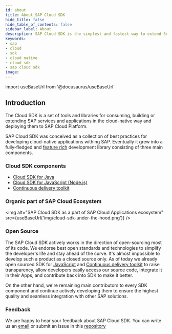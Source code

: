```yaml
---
id: about
title: About SAP Cloud SDK
hide_title: false
hide_table_of_contents: false
sidebar_label: About
description: SAP Cloud SDK is the simplest and fastest way to extend SAP services and applications in the cloud.
keywords:
- sap
- cloud
- sdk
- cloud native
- cloud sdk
- sap cloud sdk
image:
---
```

import useBaseUrl from '@docusaurus/useBaseUrl'

## Introduction ##
The Cloud SDK is a set of tools and libraries for consuming, building or extending SAP services and applications in the
cloud-native way and deploying them to SAP Cloud Platform.

SAP Cloud SDK was conceived as a collection of best practices for developing cloud-native applications withing SAP. Eventually
it grew into a fully-fledged and [feature rich](key-features ) development library consisting of three main components.

### Cloud SDK components ###

- [Cloud SDK for Java](../java/introduction )
- [Cloud SDK for JavaScript (Node.js)](../js/introduction )
- [Continuous delivery toolkit](../devops/getting-started )

### Organic part of SAP Cloud Ecosystem ###
<img alt="SAP Cloud SDK as a part of SAP Cloud Applications ecosystem" src={useBaseUrl('img/cloud-sdk-under-the-hood.png')} />

### Open Source ###
The SAP Cloud SDK actively works in the direction of open-sourcing most of its code. We endorse best open standards and
technologies to simplify the developer's life and stay ahead of the curve. It's almost impossible to develop such a product
as a closed source only. As of today we already open sourced SDK for [JavaScript](https://github.com/SAP/cloud-sdk ) and
[Continuous delivery toolkit](https://github.com/SAP/cloud-s4-sdk-pipeline )  to raise transparency, allow developers easily access our source code,
integrate it in their Apps, and contribute back into SDK to make it better.

On the other hand, we're remaining main contributors to every SDK component and continue actively developing them to
ensure the highest quality and seamless integration with other SAP solutions.

### Feedback ###
We are happy to hear your feedback about SAP Cloud SDK. You can write us an [email](s4sdk@sap.com ) or submit an issue
in this [repository](https://github.com/SAP/cloud-sdk/issues)
